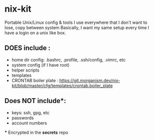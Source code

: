 # nix-kit
Portable Unix/Linux config &amp; tools I use everywhere that I don't want to lose, copy between system
Basically, I want my same setup every time I have a login on a unix like box.

## DOES include :
* home dir config: .bashrc, .profile, .ssh/config, .vimrc, etc
* system config (if I have root)
* helper scripts
* templates
* CRONTAB boiler plate : https://git.morganism.dev/nix-kit/blob/master/cfg/templates/crontab.boiler_plate
## Does NOT include*:
* keys: ssh, gpg, etc
* passwords
* account numbers

<b>*</b> Encrypted in the **secrets** repo

